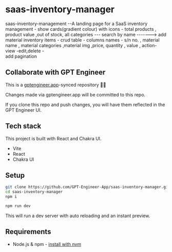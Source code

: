 # saas-inventory-manager

saas-inventory-management  --A landing page for a SaaS  inventory management -  show cards(gradient colour) with icons   - total products , product value ,out of stock, all categories   ---
search by name                       ------->   add material 
inventory items - crud table - columns names - s/n no. , material name , material  categories ,material img ,price, quantity , value , action- view -edit,delete -  
add pagination    

## Collaborate with GPT Engineer

This is a [gptengineer.app](https://gptengineer.app)-synced repository 🌟🤖

Changes made via gptengineer.app will be committed to this repo.

If you clone this repo and push changes, you will have them reflected in the GPT Engineer UI.

## Tech stack

This project is built with React and Chakra UI.

- Vite
- React
- Chakra UI

## Setup

```sh
git clone https://github.com/GPT-Engineer-App/saas-inventory-manager.git
cd saas-inventory-manager
npm i
```

```sh
npm run dev
```

This will run a dev server with auto reloading and an instant preview.

## Requirements

- Node.js & npm - [install with nvm](https://github.com/nvm-sh/nvm#installing-and-updating)
